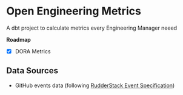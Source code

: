 # Open Engineering Metrics

A dbt project to calculate metrics every Engineering Manager neeed

**Roadmap**

- [x] DORA Metrics

## Data Sources

- GitHub events data (following [RudderStack Event Specification](https://www.rudderstack.com/docs/event-spec/standard-events/))
